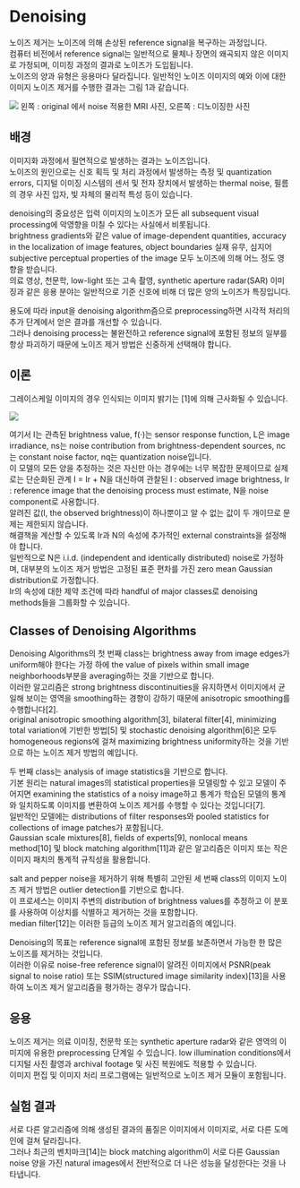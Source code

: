 # Denoising

노이즈 제거는 노이즈에 의해 손상된 reference signal을 복구하는 과정입니다.   
컴퓨터 비전에서 reference signal는 일반적으로 물체나 장면의 왜곡되지 않은 이미지로 가정되며, 이미징 과정의 결과로 노이즈가 도입됩니다.   
노이즈의 양과 유형은 응용마다 달라집니다. 일반적인 노이즈 이미지의 예와 이에 대한 이미지 노이즈 제거를 수행한 결과는 그림 1과 같습니다.  

![](https://github.com/leesangjun1903/Computer-Tomograpy/blob/main/image/%E1%84%89%E1%85%B3%E1%84%8F%E1%85%B3%E1%84%85%E1%85%B5%E1%86%AB%E1%84%89%E1%85%A3%E1%86%BA%202024-07-16%20%E1%84%8B%E1%85%A9%E1%84%92%E1%85%AE%201.55.46.png)
왼쪽 : original 에서 noise 적용한 MRI 사진, 오른쪽 : 디노이징한 사진

## 배경
이미지화 과정에서 필연적으로 발생하는 결과는 노이즈입니다.   
노이즈의 원인으로는 신호 획득 및 처리 과정에서 발생하는 측정 및 quantization errors, 디지털 이미징 시스템의 센서 및 전자 장치에서 발생하는 thermal noise, 필름의 경우 사진 입자, 빛 자체의 물리적 특성 등이 있습니다.

denoising의 중요성은 입력 이미지의 노이즈가 모든 all subsequent visual processing에 악영향을 미칠 수 있다는 사실에서 비롯됩니다.   
brightness gradients와 같은 value of image-dependent quantities, accuracy in the localization of image features, object boundaries 실재 유무, 심지어 subjective perceptual properties of the image 모두 노이즈에 의해 어느 정도 영향을 받습니다.   
의료 영상, 천문학, low-light 또는 고속 촬영, synthetic aperture radar(SAR) 이미징과 같은 응용 분야는 일반적으로 기준 신호에 비해 더 많은 양의 노이즈가 특징입니다.  

용도에 따라 input을 denoising algorithm즘으로 preprocessing하면 시각적 처리의 추가 단계에서 얻은 결과를 개선할 수 있습니다.   
그러나 denoising process는 불완전하고 reference signal에 포함된 정보의 일부를 항상 파괴하기 때문에 노이즈 제거 방법은 신중하게 선택해야 합니다.  

## 이론
그레이스케일 이미지의 경우 인식되는 이미지 밝기는 [1]에 의해 근사화될 수 있습니다.

![](https://github.com/leesangjun1903/Computer-Tomograpy/blob/main/image/%E1%84%89%E1%85%B3%E1%84%8F%E1%85%B3%E1%84%85%E1%85%B5%E1%86%AB%E1%84%89%E1%85%A3%E1%86%BA%202024-07-16%20%E1%84%8B%E1%85%A9%E1%84%92%E1%85%AE%202.26.39.png)

여기서 I는 관측된 brightness value, f(·)는 sensor response function, L은 image irradiance, ns는 noise contribution from brightness-dependent sources, nc는 constant noise factor, nq는 quantization noise입니다.  
이 모델의 모든 양을 추정하는 것은 자신만 아는 경우에는 너무 복잡한 문제이므로 실제로는 단순화된 관계 I = Ir + N을 대신하여 관찰된 I : observed image brightness, Ir : reference image that the denoising process must estimate, N을 noise component로 사용합니다.   
알려진 값(I, the observed brightness)이 하나뿐이고 알 수 없는 값이 두 개이므로 문제는 제한되지 않습니다.  
해결책을 계산할 수 있도록 Ir과 N의 속성에 추가적인 external constraints을 설정해야 합니다.   
일반적으로 N은 i.i.d. (independent and identically distributed) noise로 가정하며, 대부분의 노이즈 제거 방법은 고정된 표준 편차를 가진 zero mean Gaussian distribution로 가정합니다.   
Ir의 속성에 대한 제약 조건에 따라 handful of major classes로 denoising methods들을 그룹화할 수 있습니다.  

## Classes of Denoising Algorithms
Denoising Algorithms의 첫 번째 class는 brightness away from image edges가 uniform해야 한다는 가정 하에 the value of pixels within small image neighborhoods부분을 averaging하는 것을 기반으로 합니다.  
이러한 알고리즘은 strong brightness discontinuities을 유지하면서 이미지에서 균일해 보이는 영역을 smoothing하는 경향이 강하기 때문에 anisotropic smoothing를 수행합니다[2].  
original anisotropic smoothing algorithm[3], bilateral filter[4], minimizing total variation에 기반한 방법[5] 및 stochastic denoising algorithm[6]은 모두 homogeneous regions에 걸쳐 maximizing brightness uniformity하는 것을 기반으로 하는 노이즈 제거 방법의 예입니다.   

두 번째 class는 analysis of image statistics을 기반으로 합니다.  
기본 원리는 natural images의 statistical properties을 모델링할 수 있고 모델이 주어지면 examining the statistics of a noisy image하고 통계가 학습된 모델의 통계와 일치하도록 이미지를 변환하여 노이즈 제거를 수행할 수 있다는 것입니다[7].  
일반적인 모델에는 distributions of filter responses와 pooled statistics for collections of image patches가 포함됩니다.  
Gaussian scale mixtures[8], fields of experts[9], nonlocal means method[10] 및 block matching algorithm[11]과 같은 알고리즘은 이미지 또는 작은 이미지 패치의 통계적 규칙성을 활용합니다.

salt and pepper noise을 제거하기 위해 특별히 고안된 세 번째 class의 이미지 노이즈 제거 방법은 outlier detection를 기반으로 합니다.  
이 프로세스는 이미지 주변의 distribution of brightness values를 추정하고 이 분포를 사용하여 이상치를 식별하고 제거하는 것을 포함합니다.   
median filter[12]는 이러한 등급의 노이즈 제거 알고리즘의 예입니다.

Denoising의 목표는 reference signal에 포함된 정보를 보존하면서 가능한 한 많은 노이즈를 제거하는 것입니다.   
이러한 이유로 noise-free reference signal이 알려진 이미지에서 PSNR(peak signal to noise ratio) 또는 SSIM(structured image similarity index)[13]을 사용하여 노이즈 제거 알고리즘을 평가하는 경우가 많습니다.

## 응용
노이즈 제거는 의료 이미징, 천문학 또는 synthetic aperture radar와 같은 영역의 이미지에 유용한 preprocessing 단계일 수 있습니다. 
low illumination conditions에서 디지털 사진 촬영과 archival footage 및 사진 복원에도 적용할 수 있습니다.  
이미지 편집 및 이미지 처리 프로그램에는 일반적으로 노이즈 제거 모듈이 포함됩니다.

## 실험 결과
서로 다른 알고리즘에 의해 생성된 결과의 품질은 이미지에서 이미지로, 서로 다른 도메인에 걸쳐 달라집니다.   
그러나 최근의 벤치마크[14]는 block matching algorithm이 서로 다른 Gaussian noise 양을 가진 natural images에서 전반적으로 더 나은 성능을 달성한다는 것을 나타냅니다.



